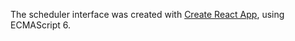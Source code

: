 The scheduler interface was created with [Create React App](https://github.com/facebookincubator/create-react-app), using ECMAScript 6.
